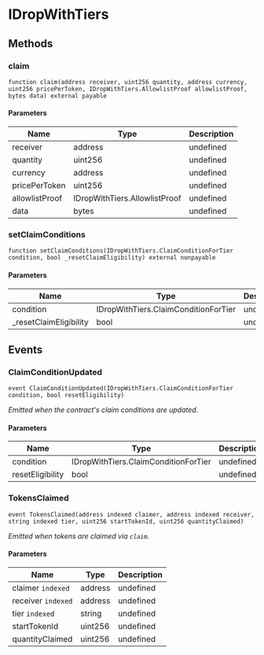 # IDropWithTiers









## Methods

### claim

```solidity
function claim(address receiver, uint256 quantity, address currency, uint256 pricePerToken, IDropWithTiers.AllowlistProof allowlistProof, bytes data) external payable
```





#### Parameters

| Name | Type | Description |
|---|---|---|
| receiver | address | undefined |
| quantity | uint256 | undefined |
| currency | address | undefined |
| pricePerToken | uint256 | undefined |
| allowlistProof | IDropWithTiers.AllowlistProof | undefined |
| data | bytes | undefined |

### setClaimConditions

```solidity
function setClaimConditions(IDropWithTiers.ClaimConditionForTier condition, bool _resetClaimEligibility) external nonpayable
```





#### Parameters

| Name | Type | Description |
|---|---|---|
| condition | IDropWithTiers.ClaimConditionForTier | undefined |
| _resetClaimEligibility | bool | undefined |



## Events

### ClaimConditionUpdated

```solidity
event ClaimConditionUpdated(IDropWithTiers.ClaimConditionForTier condition, bool resetEligibility)
```



*Emitted when the contract&#39;s claim conditions are updated.*

#### Parameters

| Name | Type | Description |
|---|---|---|
| condition  | IDropWithTiers.ClaimConditionForTier | undefined |
| resetEligibility  | bool | undefined |

### TokensClaimed

```solidity
event TokensClaimed(address indexed claimer, address indexed receiver, string indexed tier, uint256 startTokenId, uint256 quantityClaimed)
```



*Emitted when tokens are claimed via `claim`.*

#### Parameters

| Name | Type | Description |
|---|---|---|
| claimer `indexed` | address | undefined |
| receiver `indexed` | address | undefined |
| tier `indexed` | string | undefined |
| startTokenId  | uint256 | undefined |
| quantityClaimed  | uint256 | undefined |



